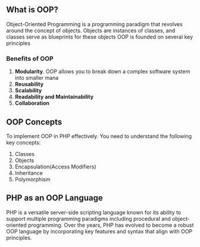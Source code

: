 ## What is OOP?
Object-Oriented Programming is a programming paradigm that revolves around the concept of objects. Objects are instances of classes, and classes serve as blueprints for these objects OOP is founded on several key principles

### Benefits of OOP
1. **Modularity**. OOP allows you to break down a complex software system into smaller mana 
2. **Reusability**
3. **Scalability**
4. **Readability and Maintainability**
5. **Collaboration**


## OOP Concepts
To implement OOP in PHP effectively. You need to understand the following key concepts:
1. Classes
2. Objects
3. Encapsulation(Access Modifiers)
4. Inheritance
5. Polymorphism


## PHP as an OOP Language
PHP is a versatile server-side scripting language known for its ability to support multiple programming paradigms including procedural and object-oriented programming. Over the years, PHP has evolved to become a robust OOP language by incorporating key features and syntax that align with OOP principles. 